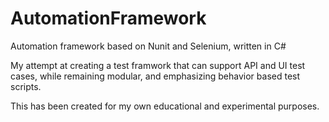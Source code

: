 # AutomationFramework
Automation framework based on Nunit and Selenium, written in C#

My attempt at creating a test framwork that can support API and UI test cases, while remaining modular, and emphasizing behavior based test scripts.

This has been created for my own educational and experimental purposes.
